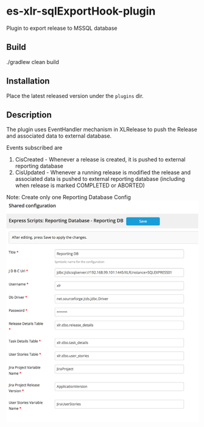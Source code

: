 # es-xlr-sqlExportHook-plugin
Plugin to export release to MSSQL database

## Build ##

./gradlew clean build

## Installation ##

Place the latest released version under the `plugins` dir.

## Description ##

The plugin uses EventHandler mechanism in XLRelease to push the Release and associated data to external database.

Events subscribed are
1. CisCreated - Whenever a release is created, it is pushed to external reporting database
2. CisUpdated - Whenever a running  release is modified the release and associated data is pushed to external reporting database (including when release is marked COMPLETED or ABORTED)


Note: Create only one Reporting Database Config 
![ReportingDatabaseConfigurtion](images/ReportingDBConfig.png)
